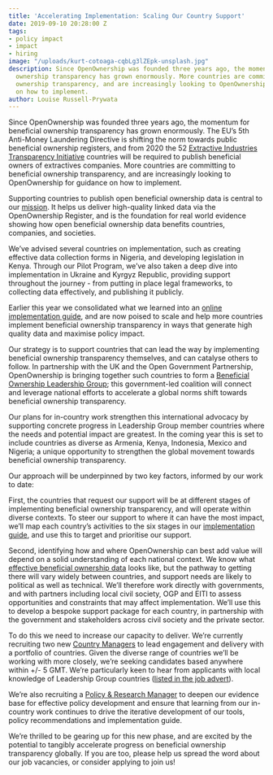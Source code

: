 ```yaml
---
title: 'Accelerating Implementation: Scaling Our Country Support'
date: 2019-09-10 20:28:00 Z
tags:
- policy impact
- impact
- hiring
image: "/uploads/kurt-cotoaga-cqbLg3lZEpk-unsplash.jpg"
description: Since OpenOwnership was founded three years ago, the momentum for beneficial
  ownership transparency has grown enormously. More countries are committing to beneficial
  ownership transparency, and are increasingly looking to OpenOwnership for guidance
  on how to implement.
author: Louise Russell-Prywata
---
```


Since OpenOwnership was founded three years ago, the momentum for beneficial ownership transparency has grown enormously. The EU’s 5th Anti-Money Laundering Directive is shifting the norm towards public beneficial ownership registers, and from 2020 the 52 [Extractive Industries Transparency Initiative](https://eiti.org/homepage) countries will be required to publish beneficial owners of extractives companies. More countries are committing to beneficial ownership transparency, and are increasingly looking to OpenOwnership for guidance on how to implement.

Supporting countries to publish open beneficial ownership data is central to our [mission](https://www.openownership.org/what-we-do/). It helps us deliver high-quality linked data via the OpenOwnership Register, and is the foundation for real world evidence showing how open beneficial ownership data benefits countries, companies, and societies.

We’ve advised several countries on implementation, such as creating effective data collection forms in Nigeria, and developing legislation in Kenya. Through our Pilot Program, we’ve also taken a deep dive into implementation in Ukraine and Kyrgyz Republic, providing support throughout the journey - from putting in place legal frameworks, to collecting data effectively, and publishing it publicly.

Earlier this year we consolidated what we learned into an [online implementation guide](https://www.openownership.org/guide/), and are now poised to scale and help more countries implement beneficial ownership transparency in ways that generate high quality data and maximise policy impact.

Our strategy is to support countries that can lead the way by implementing beneficial ownership transparency themselves, and can catalyse others to follow. In partnership with the UK and the Open Government Partnership, OpenOwnership is bringing together such countries to form a [Beneficial Ownership Leadership Group](https://www.openownership.org/news/new-at-the-ogp-summit-openownership-and-uk-government-launch-a-major-collective-action-platform-and-we-scale-up-our-help-for-implementers/); this government-led coalition will connect and leverage national efforts to accelerate a global norms shift towards beneficial ownership transparency.

Our plans for in-country work strengthen this international advocacy by supporting concrete progress in Leadership Group member countries where the needs and potential impact are greatest. In the coming year this is set to include countries as diverse as Armenia, Kenya, Indonesia, Mexico and Nigeria; a unique opportunity to strengthen the global movement towards beneficial ownership transparency.

Our approach will be underpinned by two key factors, informed by our work to date:

First, the countries that request our support will be at different stages of implementing beneficial ownership transparency, and will operate within diverse contexts. To steer our support to where it can have the most impact, we’ll map each country’s activities to the six stages in our [implementation guide](https://www.openownership.org/guide/), and use this to target and prioritise our support.

Second, identifying how and where OpenOwnership can best add value will depend on a solid understanding of each national context. We know what [effective beneficial ownership data](https://www.openownership.org/uploads/oo-characteristics-effective-bo-data.pdf) looks like, but the pathway to getting there will vary widely between countries, and support needs are likely to political as well as technical. We’ll therefore work directly with governments, and with partners including local civil society, OGP and EITI to assess opportunities and constraints that may affect implementation. We’ll use this to develop a bespoke support package for each country, in partnership with the government and stakeholders across civil society and the private sector.

To do this we need to increase our capacity to deliver. We’re currently recruiting two new [Country Managers](https://www.openownership.org/jobs/) to lead engagement and delivery with a portfolio of countries. Given the diverse range of countries we’ll be working with more closely, we’re seeking candidates based anywhere within \+/- 5 GMT. We’re particularly keen to hear from applicants with local knowledge of Leadership Group countries ([listed in the job advert](https://app.beapplied.com/apply/bmowpus57u)).

We’re also recruiting a [Policy & Research Manager](https://www.openownership.org/jobs/) to deepen our evidence base for effective policy development and ensure that learning from our in-country work continues to drive the iterative development of our tools, policy recommendations and implementation guide.

We’re thrilled to be gearing up for this new phase, and are excited by the potential to tangibly accelerate progress on beneficial ownership transparency globally. If you are too, please help us spread the word about our job vacancies, or consider applying to join us!